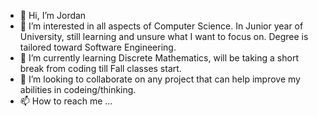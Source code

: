 - 👋 Hi, I’m Jordan
- 👀 I’m interested in all aspects of Computer Science. In Junior year of University, still learning and unsure what I want to focus on. Degree is tailored toward Software Engineering.
- 🌱 I’m currently learning Discrete Mathematics, will be taking a short break from coding till Fall classes start.
- 💞️ I’m looking to collaborate on any project that can help improve my abilities in codeing/thinking.
- 📫 How to reach me ...
